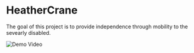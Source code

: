 # HeatherCrane

The goal of this project is to provide independence through mobility to the sevearly disabled. 

![Demo Video](https://media.giphy.com/media/gIHzcFjtQojI3OSSU7/giphy.gif)